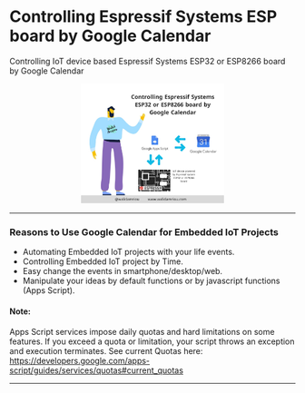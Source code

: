 # Controlling Espressif Systems ESP board by Google Calendar
Controlling IoT device based Espressif Systems ESP32 or ESP8266 board by Google Calendar

<p align="center">
  <img width="50%" height="50%" src="https://github.com/walidamriou/Controlling_ESP_by_Google_Calendar/blob/master/Screenshots/post_google_calendar_esp.jpg">
</p>

--------------------  

### Reasons to Use Google Calendar for Embedded IoT Projects
- Automating Embedded IoT projects with your life events. 
- Controlling Embedded IoT project by Time.
- Easy change the events in smartphone/desktop/web.
- Manipulate your ideas by default functions or by javascript functions (Apps Script).
 
 #### Note:  
 Apps Script services impose daily quotas and hard limitations on some features. If you exceed a quota or limitation, your script throws an exception and execution terminates.
See current Quotas here: https://developers.google.com/apps-script/guides/services/quotas#current_quotas  

--------------------  

